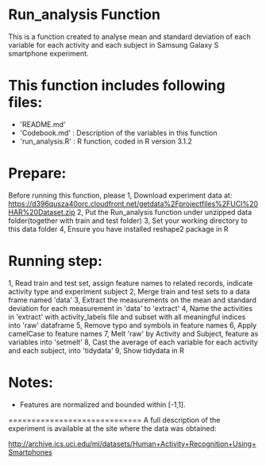 Run_analysis Function
==========================================
This is a function created to analyse mean and standard deviation of each variable for each activity and each subject in Samsung Galaxy S smartphone experiment.



This function includes following files:
=========================================
- 'README.md'
- 'Codebook.md' : Description of the variables in this function
- 'run_analysis.R' : R function, coded in R version 3.1.2


Prepare:
=========
Before running this function, please
1, Download experiment data at:
   https://d396qusza40orc.cloudfront.net/getdata%2Fprojectfiles%2FUCI%20HAR%20Dataset.zip
2, Put the Run_analysis function under unzipped data folder(together with train and test folder)
3, Set your working directory to this data folder
4, Ensure you have installed reshape2 package in R


Running step:
==============
1, Read train and test set, assign feature names to related records, indicate activity type and experiment subject 
2, Merge train and test sets to a data frame named 'data'
3, Extract the measurements on the mean and standard deviation for each measurement in 'data' to 'extract' 
4, Name the activities in 'extract' with activity_labels file and subset with all
meaningful indices into 'raw' dataframe
5, Remove typo and symbols in feature names
6, Apply camelCase to feature names
7, Melt 'raw' by Activity and Subject, feature as variables into 'setmelt' 
8, Cast the average of each variable for each activity and each subject, into 'tidydata'
9, Show tidydata in R

Notes: 
=======
- Features are normalized and bounded within [-1,1].

=============================
A full description of the experiment is available at the site where the data was obtained: 

http://archive.ics.uci.edu/ml/datasets/Human+Activity+Recognition+Using+Smartphones 